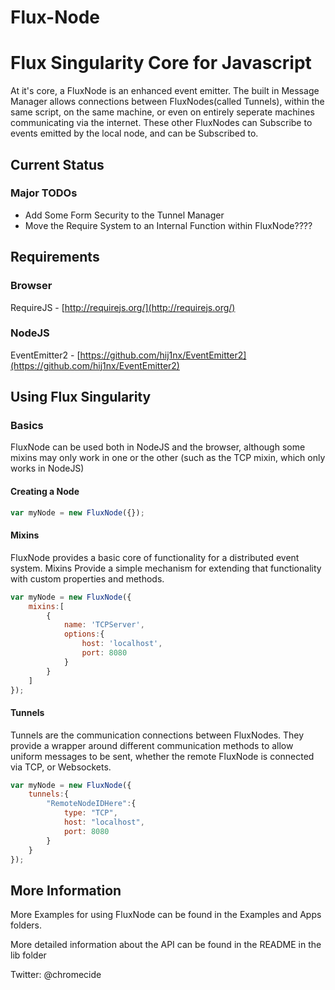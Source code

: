 Flux-Node
=========

# Flux Singularity Core for Javascript

At it's core, a FluxNode is an enhanced event emitter.  The built in Message Manager allows connections between FluxNodes(called Tunnels), within the same script, on the same machine, 
or even on entirely seperate machines communicating via the internet.  These other FluxNodes can Subscribe to events emitted by the local node, and can be Subscribed to.

## Current Status

### Major TODOs

* Add Some Form Security to the Tunnel Manager
* Move the Require System to an Internal Function within FluxNode????

## Requirements

### Browser

RequireJS - [http://requirejs.org/](http://requirejs.org/) 
	

### NodeJS
	
EventEmitter2 - [https://github.com/hij1nx/EventEmitter2](https://github.com/hij1nx/EventEmitter2)

## Using Flux Singularity

### Basics

FluxNode can be used both in NodeJS and the browser, although some mixins may only work in one or the other (such as the TCP mixin, which only works in NodeJS)

#### Creating a Node
```javascript
var myNode = new FluxNode({});
```

#### Mixins

FluxNode provides a basic core of functionality for a distributed event system.  Mixins Provide a simple mechanism for extending that functionality with custom properties and methods.

```javascript
var myNode = new FluxNode({
	mixins:[
		{
			name: 'TCPServer',
			options:{
				host: 'localhost',
				port: 8080
			}
		}
	]
});
```

#### Tunnels

Tunnels are the communication connections between FluxNodes.  They provide a wrapper around different communication methods to allow uniform messages to be sent, whether the remote FluxNode
is connected via TCP, or Websockets. 

```javascript
var myNode = new FluxNode({
	tunnels:{
		"RemoteNodeIDHere":{
			type: "TCP",
			host: "localhost",
			port: 8080
		}
	}
});
```

## More Information

More Examples for using FluxNode can be found in the Examples and Apps folders.

More detailed information about the API can be found in the README in the lib folder

Twitter: @chromecide